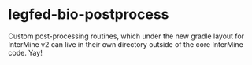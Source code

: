 # legfed-bio-postprocess
Custom post-processing routines, which under the new gradle layout for InterMine v2 can live in their own directory outside of the core InterMine code. Yay!
